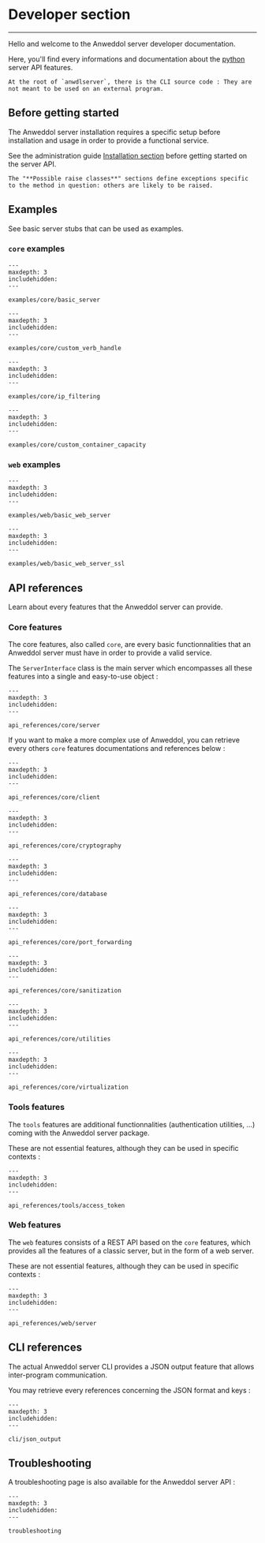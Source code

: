 # Developer section

----

Hello and welcome to the Anweddol server developer documentation.

Here, you'll find every informations and documentation about the [python](https://www.python.org/) server API features.

```{note}
At the root of `anwdlserver`, there is the CLI source code : They are not meant to be used on an external program.
```

## Before getting started

The Anweddol server installation requires a specific setup before installation and usage in order to provide a functional service.

See the administration guide [Installation section](../administration_guide/installation.md) before getting started on the server API.

```{note}
The "**Possible raise classes**" sections define exceptions specific to the method in question: others are likely to be raised.
```

## Examples

See basic server stubs that can be used as examples.

### `core` examples

```{toctree}
---
maxdepth: 3
includehidden:
---

examples/core/basic_server
```

```{toctree}
---
maxdepth: 3
includehidden:
---

examples/core/custom_verb_handle
```

```{toctree}
---
maxdepth: 3
includehidden:
---

examples/core/ip_filtering
```

```{toctree}
---
maxdepth: 3
includehidden:
---

examples/core/custom_container_capacity
```

### `web` examples

```{toctree}
---
maxdepth: 3
includehidden:
---

examples/web/basic_web_server
```

```{toctree}
---
maxdepth: 3
includehidden:
---

examples/web/basic_web_server_ssl
```

## API references

Learn about every features that the Anweddol server can provide.

### Core features

The core features, also called `core`, are every basic functionnalities that an Anweddol server must have in order to provide a valid service. 

The `ServerInterface` class is the main server which encompasses all these features into a single and easy-to-use object : 

```{toctree}
---
maxdepth: 3
includehidden:
---

api_references/core/server
```

If you want to make a more complex use of Anweddol, you can retrieve every others `core` features documentations and references below : 

```{toctree}
---
maxdepth: 3
includehidden:
---

api_references/core/client
```

```{toctree}
---
maxdepth: 3
includehidden:
---

api_references/core/cryptography
```

```{toctree}
---
maxdepth: 3
includehidden:
---

api_references/core/database
```

```{toctree}
---
maxdepth: 3
includehidden:
---

api_references/core/port_forwarding
```

```{toctree}
---
maxdepth: 3
includehidden:
---

api_references/core/sanitization
```

```{toctree}
---
maxdepth: 3
includehidden:
---

api_references/core/utilities
```

```{toctree}
---
maxdepth: 3
includehidden:
---

api_references/core/virtualization
```

### Tools features

The `tools` features are additional functionnalities (authentication utilities, ...) coming with the Anweddol server package.

These are not essential features, although they can be used in specific contexts : 

```{toctree}
---
maxdepth: 3
includehidden:
---

api_references/tools/access_token
```

### Web features

The `web` features consists of a REST API based on the `core` features, which provides all the features of a classic server, but in the form of a web server.

These are not essential features, although they can be used in specific contexts :

```{toctree}
---
maxdepth: 3
includehidden:
---

api_references/web/server
```

## CLI references

The actual Anweddol server CLI provides a JSON output feature that allows inter-program communication.

You may retrieve every references concerning the JSON format and keys : 

```{toctree}
---
maxdepth: 3
includehidden:
---

cli/json_output
```

## Troubleshooting

A troubleshooting page is also available for the Anweddol server API : 

```{toctree}
---
maxdepth: 3
includehidden:
---

troubleshooting
```